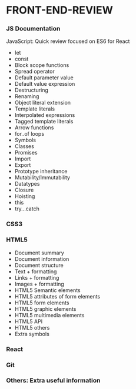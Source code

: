 # FRONT-END-REVIEW

### JS Documentation
JavaScript: Quick review focused on ES6 for React
* let
* const
* Block scope functions
* Spread operator
* Default parameter value
* Default value expression
* Destructuring
* Renaming
* Object literal extension
* Template literals
* Interpolated expressions
* Tagged template literals
* Arrow functions
* for..of loops
* Symbols
* Classes
* Promises
* Import
* Export
* Prototype inheritance
* Mutability/Immutability
* Datatypes
* Closure
* Hoisting
* this
* try...catch

### CSS3

### HTML5

* Document summary
* Document information
* Document structure
* Text + formatting
* Links + formatting
* Images + formatting
* HTML5 Semantic elements
* HTML5 attributes of form elements
* HTML5 form elements
* HTML5 graphic elements
* HTML5 multimedia elements
* HTML5 API
* HTML5 others
* Extra symbols

### React

### Git

### Others: Extra useful information
